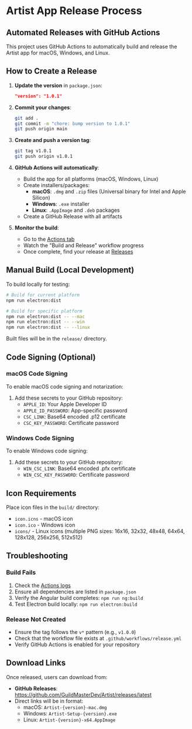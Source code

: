 # Artist App Release Process

## Automated Releases with GitHub Actions

This project uses GitHub Actions to automatically build and release the Artist app for macOS, Windows, and Linux.

## How to Create a Release

1. **Update the version** in `package.json`:
   ```json
   "version": "1.0.1"
   ```

2. **Commit your changes**:
   ```bash
   git add .
   git commit -m "chore: bump version to 1.0.1"
   git push origin main
   ```

3. **Create and push a version tag**:
   ```bash
   git tag v1.0.1
   git push origin v1.0.1
   ```

4. **GitHub Actions will automatically**:
   - Build the app for all platforms (macOS, Windows, Linux)
   - Create installers/packages:
     - **macOS**: `.dmg` and `.zip` files (Universal binary for Intel and Apple Silicon)
     - **Windows**: `.exe` installer
     - **Linux**: `.AppImage` and `.deb` packages
   - Create a GitHub Release with all artifacts

5. **Monitor the build**:
   - Go to the [Actions tab](https://github.com/GuildMasterDev/Artist/actions)
   - Watch the "Build and Release" workflow progress
   - Once complete, find your release at [Releases](https://github.com/GuildMasterDev/Artist/releases)

## Manual Build (Local Development)

To build locally for testing:

```bash
# Build for current platform
npm run electron:dist

# Build for specific platform
npm run electron:dist -- --mac
npm run electron:dist -- --win
npm run electron:dist -- --linux
```

Built files will be in the `release/` directory.

## Code Signing (Optional)

### macOS Code Signing

To enable macOS code signing and notarization:

1. Add these secrets to your GitHub repository:
   - `APPLE_ID`: Your Apple Developer ID
   - `APPLE_ID_PASSWORD`: App-specific password
   - `CSC_LINK`: Base64 encoded .p12 certificate
   - `CSC_KEY_PASSWORD`: Certificate password

### Windows Code Signing

To enable Windows code signing:

1. Add these secrets to your GitHub repository:
   - `WIN_CSC_LINK`: Base64 encoded .pfx certificate
   - `WIN_CSC_KEY_PASSWORD`: Certificate password

## Icon Requirements

Place icon files in the `build/` directory:
- `icon.icns` - macOS icon
- `icon.ico` - Windows icon  
- `icons/` - Linux icons (multiple PNG sizes: 16x16, 32x32, 48x48, 64x64, 128x128, 256x256, 512x512)

## Troubleshooting

### Build Fails

1. Check the [Actions logs](https://github.com/GuildMasterDev/Artist/actions)
2. Ensure all dependencies are listed in `package.json`
3. Verify the Angular build completes: `npm run ng:build`
4. Test Electron build locally: `npm run electron:build`

### Release Not Created

- Ensure the tag follows the `v*` pattern (e.g., `v1.0.0`)
- Check that the workflow file exists at `.github/workflows/release.yml`
- Verify GitHub Actions is enabled for your repository

## Download Links

Once released, users can download from:
- **GitHub Releases**: https://github.com/GuildMasterDev/Artist/releases/latest
- Direct links will be in format:
  - macOS: `Artist-{version}-mac.dmg`
  - Windows: `Artist-Setup-{version}.exe`
  - Linux: `Artist-{version}-x64.AppImage`
